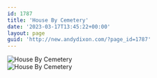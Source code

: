 ```yaml
---
id: 1787
title: 'House By Cemetery'
date: '2023-03-17T13:45:22+00:00'
layout: page
guid: 'http://new.andydixon.com/?page_id=1787'
---
```


![House By Cemetery](https://i0.wp.com/assets.g8x2.ldn.idrivee2-23.com/posters/House%20By%20Cemetery%2001.jpg?w=1200&ssl=1 "House By Cemetery")  
![House By Cemetery](https://i0.wp.com/assets.g8x2.ldn.idrivee2-23.com/posters/House%20By%20Cemetery%2003.jpg?w=1200&ssl=1 "House By Cemetery")